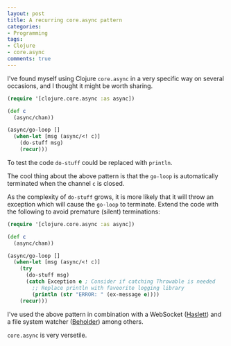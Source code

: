 ```yaml
---
layout: post
title: A recurring core.async pattern
categories:
- Programming
tags:
- Clojure
- core.async
comments: true
---
```


I've found myself using Clojure `core.async` in a very specific way on several
occasions, and I thought it might be worth sharing.

```clojure
(require '[clojure.core.async :as async])

(def c
  (async/chan))

(async/go-loop []
  (when-let [msg (async/<! c)]
    (do-stuff msg)
    (recur)))
```

To test the code `do-stuff` could be replaced with `println`.

The cool thing about the above pattern is that the `go-loop` is automatically
terminated when the channel `c` is closed.

As the complexity of `do-stuff` grows, it is more likely that it will throw an
exception which will cause the `go-loop` to terminate. Extend the code with the
following to avoid premature (silent) terminations:


```clojure
(require '[clojure.core.async :as async])

(def c
  (async/chan))

(async/go-loop []
  (when-let [msg (async/<! c)]
    (try
      (do-stuff msg)
      (catch Exception e ; Consider if catching Throwable is needed
        ;; Replace println with faveorite logging library
        (println (str "ERROR: " (ex-message e))))
    (recur)))
```

I've used the above pattern in combination with a WebSocket ([Haslett][1]) and a
file system watcher ([Beholder][2]) among others.

[1]: https://github.com/weavejester/haslett
[2]: https://github.com/nextjournal/beholder


`core.async` is very versetile.